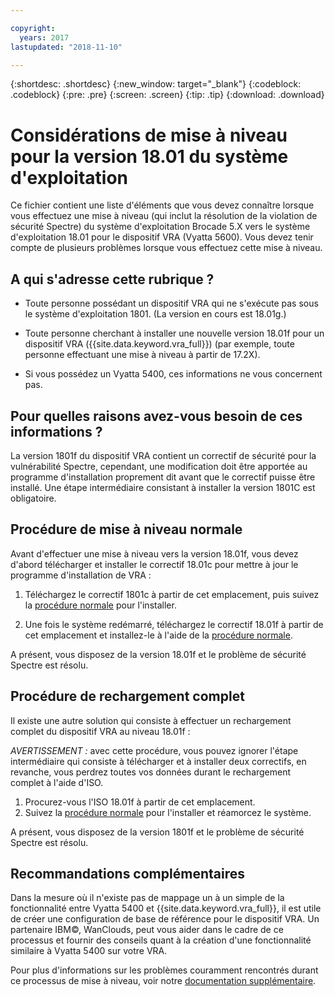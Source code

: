```yaml
---

copyright:
  years: 2017
lastupdated: "2018-11-10"

---
```


{:shortdesc: .shortdesc}
{:new_window: target="_blank"}
{:codeblock: .codeblock}
{:pre: .pre}
{:screen: .screen}
{:tip: .tip}
{:download: .download}

# Considérations de mise à niveau pour la version 18.01 du système d'exploitation

Ce fichier contient une liste d'éléments que vous devez connaître lorsque vous effectuez une mise à niveau (qui inclut la résolution de la violation de sécurité Spectre) du système d'exploitation Brocade 5.X vers le système d'exploitation 18.01 pour le dispositif VRA (Vyatta 5600). Vous devez tenir compte de plusieurs problèmes lorsque vous effectuez cette mise à niveau.

## A qui s'adresse cette rubrique ?

* Toute personne possédant un dispositif VRA qui ne s'exécute pas sous le système d'exploitation 1801. (La version en cours est 18.01g.)

* Toute personne cherchant à installer une nouvelle version 18.01f pour un dispositif VRA ({{site.data.keyword.vra_full}}) (par exemple, toute personne effectuant une mise à niveau à partir de 17.2X).

* Si vous possédez un Vyatta 5400, ces informations ne vous concernent pas.

## Pour quelles raisons avez-vous besoin de ces informations ?

La version 1801f du dispositif VRA contient un correctif de sécurité pour la vulnérabilité Spectre, cependant, une modification doit être apportée au programme d'installation proprement dit avant que le correctif puisse être installé. Une étape intermédiaire consistant à installer la version 1801C est obligatoire.

## Procédure de mise à niveau normale
Avant d'effectuer une mise à niveau vers la version 18.01f, vous devez d'abord télécharger et installer le correctif 18.01c pour mettre à jour le programme d'installation de VRA :

1. Téléchargez le correctif 1801c à partir de cet emplacement, puis suivez la [procédure normale](/docs/infrastructure/virtual-router-appliance?topic=virtual-router-appliance-upgrading-the-os) pour l'installer.

2. Une fois le système redémarré, téléchargez le correctif 18.01f à partir de cet emplacement et installez-le à l'aide de la [procédure normale](/docs/infrastructure/virtual-router-appliance?topic=virtual-router-appliance-upgrading-the-os).

A présent, vous disposez de la version 18.01f et le problème de sécurité Spectre est résolu.

## Procédure de rechargement complet
Il existe une autre solution qui consiste à effectuer un rechargement complet du dispositif VRA au niveau 18.01f :

*AVERTISSEMENT :* avec cette procédure, vous pouvez ignorer l'étape intermédiaire qui consiste à télécharger et à installer deux correctifs, en revanche, vous perdrez toutes vos données durant le rechargement complet à l'aide d'ISO.

1. Procurez-vous l'ISO 18.01f à partir de cet emplacement.
2. Suivez la [procédure normale](/docs/infrastructure/virtual-router-appliance?topic=virtual-router-appliance-upgrading-the-os) pour l'installer et réamorcez le système.

A présent, vous disposez de la version 1801f et le problème de sécurité Spectre est résolu.

## Recommandations complémentaires

Dans la mesure où il n'existe pas de mappage un à un simple de la fonctionnalité entre Vyatta 5400 et {{site.data.keyword.vra_full}}, il est utile de créer une configuration de base de référence pour le dispositif VRA. Un partenaire IBM©, WanClouds, peut vous aider dans le cadre de ce processus et fournir des conseils quant à la création d'une fonctionnalité similaire à Vyatta 5400 sur votre VRA.

Pour plus d'informations sur les problèmes couramment rencontrés durant ce processus de mise à niveau, voir notre [documentation supplémentaire](/docs/infrastructure/virtual-router-appliance?topic=virtual-router-appliance-vyatta-5400-common-migration-issues).
